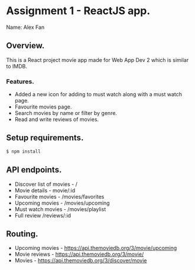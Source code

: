 # Assignment 1 - ReactJS app.

Name: Alex Fan

## Overview.

This is a React project movie app made for Web App Dev 2 which is similar to IMDB.

### Features.
 
+ Added a new icon for adding to must watch along with a must watch page.
+ Favourite movies page.
+ Search movies by name or filter by genre.
+ Read and write reviews of movies.

## Setup requirements.
```bash
$ npm install
````
## API endpoints.

+ Discover list of movies - /
+ Movie details - movie/:id
+ Favourite movies - /movies/favorites
+ Upcoming movies - /movies/upcoming
+ Must watch movies - /movies/playlist
+ Full review /reviews/:id

## Routing.

+ Upcoming movies - https://api.themoviedb.org/3/movie/upcoming
+ Movie reviews - https://api.themoviedb.org/3/movie/
+ Movies - https://api.themoviedb.org/3/discover/movie



